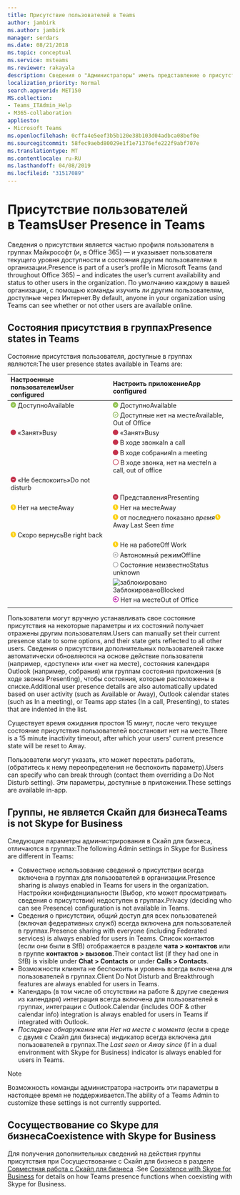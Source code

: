 ```yaml
---
title: Присутствие пользователей в Teams
author: jambirk
ms.author: jambirk
manager: serdars
ms.date: 08/21/2018
ms.topic: conceptual
ms.service: msteams
ms.reviewer: rakayala
description: Сведения о "Администраторы" иметь представление о присутствии в группах.
localization_priority: Normal
search.appverid: MET150
MS.collection:
- Teams_ITAdmin_Help
- M365-collaboration
appliesto:
- Microsoft Teams
ms.openlocfilehash: 0cffa4e5eef3b5b120e38b103d04adbca08bef0e
ms.sourcegitcommit: 58fec9aebd80029e1f1e71376efe222f9abf707e
ms.translationtype: MT
ms.contentlocale: ru-RU
ms.lasthandoff: 04/08/2019
ms.locfileid: "31517089"
---
```

# <a name="user-presence-in-teams"></a><span data-ttu-id="940f0-103">Присутствие пользователей в Teams</span><span class="sxs-lookup"><span data-stu-id="940f0-103">User Presence in Teams</span></span>

<span data-ttu-id="940f0-104">Сведения о присутствии является частью профиля пользователя в группах Майкрософт (и, в Office 365) — и указывает пользователя текущего уровня доступности и состояния другим пользователям в организации.</span><span class="sxs-lookup"><span data-stu-id="940f0-104">Presence is part of a user’s profile in Microsoft Teams (and throughout Office 365) – and indicates the user’s current availability and status to other users in the organization.</span></span> <span data-ttu-id="940f0-105">По умолчанию каждому в вашей организации, с помощью команды изучить ли другим пользователям, доступные через Интернет.</span><span class="sxs-lookup"><span data-stu-id="940f0-105">By default, anyone in your organization using Teams can see whether or not other users are available online.</span></span>

## <a name="presence-states-in-teams"></a><span data-ttu-id="940f0-106">Состояния присутствия в группах</span><span class="sxs-lookup"><span data-stu-id="940f0-106">Presence states in Teams</span></span>

<span data-ttu-id="940f0-107">Состояние присутствия пользователя, доступные в группах являются:</span><span class="sxs-lookup"><span data-stu-id="940f0-107">The user presence states available in Teams are:</span></span>

|<span data-ttu-id="940f0-108">Настроенные пользователем</span><span class="sxs-lookup"><span data-stu-id="940f0-108">User configured</span></span>|<span data-ttu-id="940f0-109">Настроить приложение</span><span class="sxs-lookup"><span data-stu-id="940f0-109">App configured</span></span>|
|:--- |:---|
| ![Доступные сведения о присутствии](media/Presence_Available.png) <span data-ttu-id="940f0-111">Доступно</span><span class="sxs-lookup"><span data-stu-id="940f0-111">Available</span></span>|![Доступные сведения о присутствии](media/Presence_Available.png) <span data-ttu-id="940f0-113">Доступно</span><span class="sxs-lookup"><span data-stu-id="940f0-113">Available</span></span>|
|| ![доступные об отсутствии на работе](media/Presence_Available_OOF.png) <span data-ttu-id="940f0-115">Доступные нет на месте</span><span class="sxs-lookup"><span data-stu-id="940f0-115">Available, Out of Office</span></span> |
|  ![«Занят»](media/Presence_Busy.png) <span data-ttu-id="940f0-117">«Занят»</span><span class="sxs-lookup"><span data-stu-id="940f0-117">Busy</span></span> |  ![«Занят»](media/Presence_Busy.png) <span data-ttu-id="940f0-119">«Занят»</span><span class="sxs-lookup"><span data-stu-id="940f0-119">Busy</span></span>  |
|| ![«Занят»](media/Presence_Busy.png) <span data-ttu-id="940f0-121">В ходе звонка</span><span class="sxs-lookup"><span data-stu-id="940f0-121">In a call</span></span>|
|| ![«Занят»](media/Presence_Busy.png) <span data-ttu-id="940f0-123">В ходе собрания</span><span class="sxs-lookup"><span data-stu-id="940f0-123">In a meeting</span></span> |
|| ![«занят» об отсутствии на работе](media/Presence_Busy_OOF.png) <span data-ttu-id="940f0-125">В ходе звонка, нет на месте</span><span class="sxs-lookup"><span data-stu-id="940f0-125">In a call, out of office</span></span>|
|  ![«Не беспокоить»](media/Presence_DND.png) <span data-ttu-id="940f0-127">«Не беспокоить»</span><span class="sxs-lookup"><span data-stu-id="940f0-127">Do not disturb</span></span> ||
|| ![«Не беспокоить»](media/Presence_DND.png) <span data-ttu-id="940f0-129">Представления</span><span class="sxs-lookup"><span data-stu-id="940f0-129">Presenting</span></span>|
| ![Нет на месте](media/Presence_Away.png) <span data-ttu-id="940f0-131">Нет на месте</span><span class="sxs-lookup"><span data-stu-id="940f0-131">Away</span></span>| ![Нет на месте](media/Presence_Away.png) <span data-ttu-id="940f0-133">Нет на месте</span><span class="sxs-lookup"><span data-stu-id="940f0-133">Away</span></span>|
|| <span data-ttu-id="940f0-134">![Нет на месте](media/Presence_Away.png) от последнего показано *время*</span><span class="sxs-lookup"><span data-stu-id="940f0-134">![away](media/Presence_Away.png) Away Last Seen *time*</span></span>|
|![Нет на месте](media/Presence_Away.png) <span data-ttu-id="940f0-136">Скоро вернусь</span><span class="sxs-lookup"><span data-stu-id="940f0-136">Be right back</span></span>| |
|| ![Нет на месте](media/Presence_Away.png)  <span data-ttu-id="940f0-138">Не на работе</span><span class="sxs-lookup"><span data-stu-id="940f0-138">Off Work</span></span>|
|| ![Автономный режим](media/Presence_Offline.png) <span data-ttu-id="940f0-140">Автономный режим</span><span class="sxs-lookup"><span data-stu-id="940f0-140">Offline</span></span> |
|| ![Неизвестный](media/Presence_Unknown.png) <span data-ttu-id="940f0-142">Состояние неизвестно</span><span class="sxs-lookup"><span data-stu-id="940f0-142">Status unknown</span></span>|
||![заблокировано](media/Presence_Blocked.png) <span data-ttu-id="940f0-144">Заблокировано</span><span class="sxs-lookup"><span data-stu-id="940f0-144">Blocked</span></span> |
|| ![Нет на месте](media/Presence_OOF.png) <span data-ttu-id="940f0-146">Нет на месте</span><span class="sxs-lookup"><span data-stu-id="940f0-146">Out of Office</span></span>|
|||
 
<span data-ttu-id="940f0-147">Пользователи могут вручную устанавливать свое состояние присутствия на некоторые параметры и их состояний получает отражены другим пользователям.</span><span class="sxs-lookup"><span data-stu-id="940f0-147">Users can manually set their current presence state to some options, and their state gets reflected to all other users.</span></span> <span data-ttu-id="940f0-148">Сведения о присутствии дополнительных пользователей также автоматически обновляются на основе действие пользователя (например, «доступен» или «нет на месте), состояния календаря Outlook (например, собрания) или группам состояния приложения (в ходе звонка Presenting), чтобы состояния, которые расположены в списке.</span><span class="sxs-lookup"><span data-stu-id="940f0-148">Additional user presence details are also automatically updated based on user activity (such as Available or Away), Outlook calendar states (such as In a meeting), or Teams app states (In a call, Presenting), to states that are indented in the list.</span></span>

<span data-ttu-id="940f0-149">Существует время ожидания простоя 15 минут, после чего текущее состояние присутствия пользователей восстановит нет на месте.</span><span class="sxs-lookup"><span data-stu-id="940f0-149">There is a 15 minute inactivity timeout, after which your users' current presence state will be reset to Away.</span></span>

<span data-ttu-id="940f0-150">Пользователи могут указать, кто может перестать работать, (обратитесь к нему переопределения не беспокоить параметр).</span><span class="sxs-lookup"><span data-stu-id="940f0-150">Users can specify who can break through (contact them overriding a Do Not Disturb setting).</span></span> <span data-ttu-id="940f0-151">Эти параметры, доступные в приложении.</span><span class="sxs-lookup"><span data-stu-id="940f0-151">These settings are available in-app.</span></span>

## <a name="teams-is-not-skype-for-business"></a><span data-ttu-id="940f0-152">Группы, не является Скайп для бизнеса</span><span class="sxs-lookup"><span data-stu-id="940f0-152">Teams is not Skype for Business</span></span>

<span data-ttu-id="940f0-153">Следующие параметры администрирования в Скайп для бизнеса, отличаются в группах:</span><span class="sxs-lookup"><span data-stu-id="940f0-153">The following Admin settings in Skype for Business are different in Teams:</span></span>
- <span data-ttu-id="940f0-154">Совместное использование сведений о присутствии всегда включена в группах для пользователей в организации.</span><span class="sxs-lookup"><span data-stu-id="940f0-154">Presence sharing is always enabled in Teams for users in the organization.</span></span> <span data-ttu-id="940f0-155">Настройки конфиденциальности (Выбор, кто может просматривать сведения о присутствии) недоступен в группах.</span><span class="sxs-lookup"><span data-stu-id="940f0-155">Privacy (deciding who can see Presence) configuration is not available in Teams.</span></span>
- <span data-ttu-id="940f0-156">Сведения о присутствии, общий доступ для всех пользователей (включая федеративных служб) всегда включена для пользователей в группах.</span><span class="sxs-lookup"><span data-stu-id="940f0-156">Presence sharing with everyone (including Federated services) is always enabled for users in Teams.</span></span> <span data-ttu-id="940f0-157">Список контактов (если они были в SfB) отображается в разделе **чата > контактов** или в группе **контактов > вызовов**.</span><span class="sxs-lookup"><span data-stu-id="940f0-157">Their contact list (if they had one in SfB) is visible under **Chat > Contacts** or under **Calls > Contacts**.</span></span>
- <span data-ttu-id="940f0-158">Возможности клиента не беспокоить и уровень всегда включена для пользователей в группах.</span><span class="sxs-lookup"><span data-stu-id="940f0-158">Client Do Not Disturb and Breakthrough features are always enabled for users in Teams.</span></span>
- <span data-ttu-id="940f0-159">Календарь (в том числе об отсутствии на работе & другие сведения из календаря) интеграция всегда включена для пользователей в группах, интеграции с Outlook.</span><span class="sxs-lookup"><span data-stu-id="940f0-159">Calendar (includes OOF & other calendar info) integration  is always enabled for users in Teams if integrated with Outlook.</span></span>
- <span data-ttu-id="940f0-160">*Последнее обнаружение* или *Нет на месте с момента* (если в среде с двумя с Скайп для бизнеса) индикатор всегда включена для пользователей в группах.</span><span class="sxs-lookup"><span data-stu-id="940f0-160">The *Last seen* or *Away since* (if in a dual environment with Skype for Business) indicator is always enabled for users in Teams.</span></span>

> [!NOTE]
> <span data-ttu-id="940f0-161">Возможность команды администратора настроить эти параметры в настоящее время не поддерживается.</span><span class="sxs-lookup"><span data-stu-id="940f0-161">The ability of a Teams Admin to customize these settings is not currently supported.</span></span>


## <a name="coexistence-with-skype-for-business"></a><span data-ttu-id="940f0-162">Сосуществование со Skype для бизнеса</span><span class="sxs-lookup"><span data-stu-id="940f0-162">Coexistence with Skype for Business</span></span>

<span data-ttu-id="940f0-163">Для получения дополнительных сведений на действия группы присутствия при Сосуществование с Скайп для бизнеса в разделе [Совместная работа с Скайп для бизнеса](coexistence-chat-calls-presence.md) .</span><span class="sxs-lookup"><span data-stu-id="940f0-163">See [Coexistence with Skype for Business](coexistence-chat-calls-presence.md) for details on how Teams presence functions when coexisting with Skype for Business.</span></span> 
